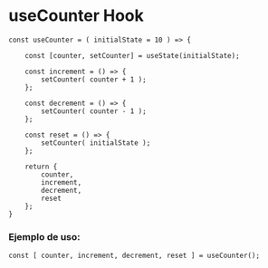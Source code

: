 # useCounter Hook

    const useCounter = ( initialState = 10 ) => {

        const [counter, setCounter] = useState(initialState);

        const increment = () => {
            setCounter( counter + 1 );
        };

        const decrement = () => {
            setCounter( counter - 1 );
        };

        const reset = () => {
            setCounter( initialState );
        }; 

        return {
            counter,
            increment,
            decrement,
            reset
        };
    }

### Ejemplo de uso:

    const [ counter, increment, decrement, reset ] = useCounter();
